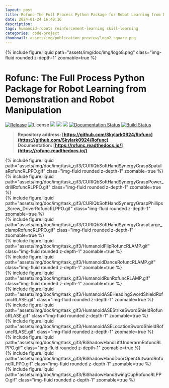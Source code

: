 ```yaml
---
layout: post
title: Rofunc-The Full Process Python Package for Robot Learning from Demonstration and Robot Manipulation
date: 2024-01-24 16:40:16
description: 
tags: humanoid-robots reinforcement-learning skill-learning
categories: code-project
thumbnail: assets/img/publication_preview/logo2_square.png
---
```


<div class="row mt-3">
    <div class="col-sm mt-3 mt-md-0">
        {% include figure.liquid path="assets/img/doc/img/logo8.png" class="img-fluid rounded z-depth-1" zoomable=true %}
    </div>
</div>

# Rofunc: The Full Process Python Package for Robot Learning from Demonstration and Robot Manipulation

[![Release](https://img.shields.io/github/v/release/Skylark0924/Rofunc)](https://pypi.org/project/rofunc/)
![License](https://img.shields.io/github/license/Skylark0924/Rofunc?color=blue)
![](https://img.shields.io/github/downloads/skylark0924/Rofunc/total)
[![](https://img.shields.io/github/issues-closed-raw/Skylark0924/Rofunc?color=brightgreen)](https://github.com/Skylark0924/Rofunc/issues?q=is%3Aissue+is%3Aclosed)
[![](https://img.shields.io/github/issues-raw/Skylark0924/Rofunc?color=orange)](https://github.com/Skylark0924/Rofunc/issues?q=is%3Aopen+is%3Aissue)
[![Documentation Status](https://readthedocs.org/projects/rofunc/badge/?version=latest)](https://rofunc.readthedocs.io/en/latest/?badge=latest)
[![Build Status](https://img.shields.io/endpoint.svg?url=https%3A%2F%2Factions-badge.atrox.dev%2FSkylark0924%2FRofunc%2Fbadge%3Fref%3Dmain&style=flat)](https://actions-badge.atrox.dev/Skylark0924/Rofunc/goto?ref=main)

> **Repository address: [https://github.com/Skylark0924/Rofunc](https://github.com/Skylark0924/Rofunc)** <br>
> **Documentation: [https://rofunc.readthedocs.io/](https://rofunc.readthedocs.io/)**

<div class="row mt-3">
    <div class="col-sm mt-3 mt-md-0">
        {% include figure.liquid path="assets/img/doc/img/task_gif3/CURIQbSoftHandSynergyGraspSpatulaRofuncRLPPO.gif" class="img-fluid rounded z-depth-1" zoomable=true %}
    </div>
    <div class="col-sm mt-3 mt-md-0">
        {% include figure.liquid path="assets/img/doc/img/task_gif3/CURIQbSoftHandSynergyGraspPower_drillRofuncRLPPO.gif" class="img-fluid rounded z-depth-1" zoomable=true %}
    </div>
    <div class="col-sm mt-3 mt-md-0">
        {% include figure.liquid path="assets/img/doc/img/task_gif3/CURIQbSoftHandSynergyGraspPhillips_Screw_DriverRofuncRLPPO.gif" class="img-fluid rounded z-depth-1" zoomable=true %}
    </div>
    <div class="col-sm mt-3 mt-md-0">
        {% include figure.liquid path="assets/img/doc/img/task_gif3/CURIQbSoftHandSynergyGraspLarge_clampRofuncRLPPO.gif" class="img-fluid rounded z-depth-1" zoomable=true %}
    </div>
</div>

<div class="row mt-3">
    <div class="col-sm mt-3 mt-md-0">
        {% include figure.liquid path="assets/img/doc/img/task_gif3/HumanoidFlipRofuncRLAMP.gif" class="img-fluid rounded z-depth-1" zoomable=true %}
    </div>
    <div class="col-sm mt-3 mt-md-0">
        {% include figure.liquid path="assets/img/doc/img/task_gif3/HumanoidDanceRofuncRLAMP.gif" class="img-fluid rounded z-depth-1" zoomable=true %}
    </div>
    <div class="col-sm mt-3 mt-md-0">
        {% include figure.liquid path="assets/img/doc/img/task_gif3/HumanoidRunRofuncRLAMP.gif" class="img-fluid rounded z-depth-1" zoomable=true %}
    </div>
</div>


<div class="row mt-3">
    <div class="col-sm mt-3 mt-md-0">
        {% include figure.liquid path="assets/img/doc/img/task_gif3/HumanoidASEHeadingSwordShieldRofuncRLASE.gif" class="img-fluid rounded z-depth-1" zoomable=true %}
    </div>
    <div class="col-sm mt-3 mt-md-0">
        {% include figure.liquid path="assets/img/doc/img/task_gif3/HumanoidASEStrikeSwordShieldRofuncRLASE.gif" class="img-fluid rounded z-depth-1" zoomable=true %}
    </div>
    <div class="col-sm mt-3 mt-md-0">
        {% include figure.liquid path="assets/img/doc/img/task_gif3/HumanoidASELocationSwordShieldRofuncRLASE.gif" class="img-fluid rounded z-depth-1" zoomable=true %}
    </div>
</div>

<div class="row mt-3">
    <div class="col-sm mt-3 mt-md-0">
        {% include figure.liquid path="assets/img/doc/img/task_gif3/BiShadowHandLiftUnderarmRofuncRLPPO.gif" class="img-fluid rounded z-depth-1" zoomable=true %}
    </div>
    <div class="col-sm mt-3 mt-md-0">
        {% include figure.liquid path="assets/img/doc/img/task_gif3/BiShadowHandDoorOpenOutwardRofuncRLPPO.gif" class="img-fluid rounded z-depth-1" zoomable=true %}
    </div>
    <div class="col-sm mt-3 mt-md-0">
        {% include figure.liquid path="assets/img/doc/img/task_gif3/BiShadowHandSwingCupRofuncRLPPO.gif" class="img-fluid rounded z-depth-1" zoomable=true %}
    </div>
</div>
